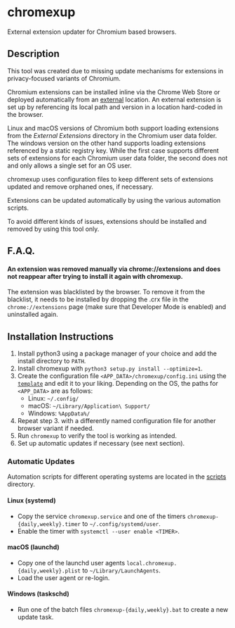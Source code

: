 # chromexup

External extension updater for Chromium based browsers.

## Description

This tool was created due to missing update mechanisms for extensions in privacy-focused variants of Chromium.

Chromium extensions can be installed inline via the Chrome Web Store or deployed automatically from an [external](https://developer.chrome.com/apps/external_extensions) location. An external extension is set up by referencing its local path and version in a location hard-coded in the browser.

Linux and macOS versions of Chromium both support loading extensions from the *External Extensions* directory in the Chromium user data folder. The windows version on the other hand supports loading extensions referenced by a static registry key. While the first case supports different sets of extensions for each Chromium user data folder, the second does not and only allows a single set for an OS user.

chromexup uses configuration files to keep different sets of extensions updated and remove orphaned ones, if necessary.

Extensions can be updated automatically by using the various automation scripts.

To avoid different kinds of issues, extensions should be installed and removed by using this tool only.

## F.A.Q.

#### An extension was removed manually via chrome://extensions and does not reappear after trying to install it again with chromexup.
The extension was blacklisted by the browser. To remove it from the blacklist, it needs to be installed by dropping the .crx file in the `chrome://extensions` page (make sure that Developer Mode is enabled) and uninstalled again.

## Installation Instructions

1. Install python3 using a package manager of your choice and add the install directory to `PATH`.
2. Install chromexup with `python3 setup.py install --optimize=1`.
3. Create the configuration file `<APP_DATA>/chromexup/config.ini` using the [`template`](config.ini.example) and edit it to your liking. Depending on the OS, the paths for `<APP_DATA>` are as follows:
    - Linux: `~/.config/`
    - macOS: `~/Library/Application\ Support/`
    - Windows: `%AppData%/`
4. Repeat step 3. with a differently named configuration file for another browser variant if needed.
5. Run `chromexup` to verify the tool is working as intended.
6. Set up automatic updates if necessary (see next section).

### Automatic Updates

Automation scripts for different operating systems are located in the [scripts](scripts) directory.

#### Linux (systemd)
- Copy the service `chromexup.service` and one of the timers `chromexup-{daily,weekly}.timer` to `~/.config/systemd/user`.
- Enable the timer with `systemctl --user enable <TIMER>`.

#### macOS (launchd)
- Copy one of the launchd user agents `local.chromexup.{daily,weekly}.plist` to `~/Library/LaunchAgents`.
- Load the user agent or re-login.

#### Windows (taskschd)
- Run one of the batch files `chromexup-{daily,weekly}.bat` to create a new update task.

